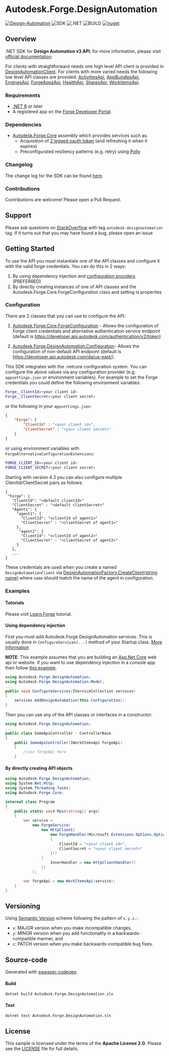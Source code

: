 # Autodesk.Forge.DesignAutomation

[![Design-Automation](https://img.shields.io/badge/Design%20Automation-v3-green.svg)](http://developer.autodesk.com/) 
![SDK](https://img.shields.io/badge/SDK-5.0.0-lightgree.svg)
![.NET](https://img.shields.io/badge/.NET%20-6-blue.svg)
![BUILD](https://github.com/Autodesk-Forge/forge-api-dotnet-design.automation/workflows/.NET%20Core/badge.svg?branch=main)
[![nuget](https://img.shields.io/nuget/v/Autodesk.Forge.DesignAutomation?logo=nuget&color=blue)](https://www.nuget.org/packages/Autodesk.Forge.DesignAutomation)

## Overview

.NET SDK for **Design Automation v3 API**, for more information, please visit  [official documentation](https://forge.autodesk.com/en/docs/design-automation/v3/)

For clients with straightforward needs one high level API client is provided in  [DesignAutomationClient](/src/Autodesk.Forge.DesignAutomation/ApiClient.gen.cs). For clients with more varied needs the following low level API classes are provided: [ActivitiesApi](/src/Autodesk.Forge.DesignAutomation/Http/ActivitiesApi.gen.cs), [AppBundlesApi](/src/Autodesk.Forge.DesignAutomation/Http/AppBundlesApi.gen.cs), [EnginesApi](/src/Autodesk.Forge.DesignAutomation/Http/EnginesApi.gen.cs),
[ForgeAppsApi](/src/Autodesk.Forge.DesignAutomation/Http/ForgeAppsApi.gen.cs), [HealthApi](/src/Autodesk.Forge.DesignAutomation/Http/HealthApi.gen.cs), [SharesApi](/src/Autodesk.Forge.DesignAutomation/Http/SharesApi.gen.cs), [WorkItemsApi](/src/Autodesk.Forge.DesignAutomation/Http/WorkItemsApi.gen.cs).


### Requirements

- [.NET 8](https://dotnet.microsoft.com/en-us/download/dotnet/8.0) or later
- A registered app on the [Forge Developer Portal](http://forge.autodesk.com). 

### Dependencies

- [Autodesk.Forge.Core](https://github.com/autodesk-forge/forge-api-dotnet-core) assembly which provides services such as: 
    - Acquisition of [2 legged oauth token](https://forge.autodesk.com/en/docs/oauth/v2/tutorials/get-2-legged-token/) (and refreshing it when it expires) 
    - Preconfigurated resiliency patterns (e.g. retry) using [Polly](https://github.com/App-vNext/Polly)

### Changelog

The change log for the SDK can be found [here](../../releases).

### Contributions

Contributions are welcome! Please open a Pull Request.

## Support

Please ask questions on [StackOverflow](https://stackoverflow.com/questions/ask?tags=autodesk-designautomation,csharp) with tag `autodesk-designautomation` tag. If it turns out that you may have found a bug, please open an issue

## Getting Started

To use the API you must instantiate one of the API classes and configure it with the valid forge credentials. You can do this in 2 ways:
1. By using dependency injection and [configuration providers](https://docs.microsoft.com/en-us/aspnet/core/fundamentals/configuration/#providers
) (PREFERRED)
2. By directly creating instances of one of API classes and the Autodesk.Forge.Core.ForgeConfiguration class and setting is properites

### Configuration

There are 2 classes that you can use to configure the API:

1. [Autodesk.Forge.Core.ForgeConfiguration](https://github.com/autodesk-forge/forge-api-dotnet-shared/blob/master/src/ForgeConfiguration.cs) - Allows the configuration of Forge client credentials and alternative authentication service endpoint (default is https://developer.api.autodesk.com/authentication/v2/token)

2. [Autodesk.Forge.DesignAutomation.Configuration](src/Autodesk.Forge.DesignAutomation/Configuration.gen.cs)- Allows the configuration of non-default API endpoint (default is https://developer.api.autodesk.com/da/us-east/). 

This SDK integrates with the .netcore configuration system. You can configure the above values via any configuration provider (e.g. `appsettings.json` or environment variables).
For example to set the Forge credentials you could define the following environment variables:

```bash
Forge__ClientId=<your client id>
Forge__ClientSecret=<your client secret>
```

or the following in your `appsettings.json`:

```json
{
    "Forge": {
        "ClientId" : "<your client id>",
        "ClientSecret" : "<your client secret>"
    }
}
```

or using environment variables with `ForgeAlternativeConfigurationExtensions`:

```bash
FORGE_CLIENT_ID=<your client id>
FORGE_CLIENT_SECRET=<your client secret>
```
 
 Starting with version 4.3 you can also configure multiple ClientId/ClientSecret pairs as follows:

 ```
 {
  "Forge": {
    "ClientId": "<default clientId>"
    "ClientSecret" : "<default clientSecret>"
    "Agents": {
      "agent1": {
        "ClientId": "<clientId of agent1>"
        "ClientSecret" : "<clientSecret of agent1>"
      },
       "agent2": {
        "ClientId": "<clientId of agent2>"
        "ClientSecret" : "<clientSecret of agent2>"
      }
    },
    ...
}
 ```

 These credentials are used when you create a named `DesignAutomationClient` via [DesignAutomationFactory.CreateClient(string name)](src/Autodesk.Forge.DesignAutomation/ApiClientFactory.cs#L37) where `name` should match the name of the agent in configuration.
### Examples

#### Tutorials

Please visit [Learn Forge](https://learnforge.autodesk.io/#/tutorials/modifymodels) tutorial.

#### Using dependency injection
First you must add Autodesk.Forge.DesignAutomation services. This is usually done in `ConfigureServices(...)` method of your Startup class. [More information](https://docs.microsoft.com/en-us/aspnet/core/fundamentals/dependency-injection)

__NOTE__: This example assumes that you are building an [Asp.Net Core](https://docs.microsoft.com/en-us/aspnet/core/) web api or website. 
If you want to use dependency injection in a console app then follow [this example](https://keestalkstech.com/2018/04/dependency-injection-with-ioptions-in-console-apps-in-net-core-2/).

```csharp
using Autodesk.Forge.DesignAutomation;
using Autodesk.Forge.DesignAutomation.Model;
...
public void ConfigureServices(IServiceCollection services)
{
    services.AddDesignAutomation(this.Configuration);
}
```

Then you can use any of the API classes or interfaces in a constructor:

```csharp
using Autodesk.Forge.DesignAutomation;
...
public class SomeApiController : ControllerBase
{
    public SomeApiController(IWorkItemsApi forgeApi)
    {
        //use forgeApi here
    }
```

#### By directly creating API objects

```csharp
using Autodesk.Forge.DesignAutomation;
using System.Net.Http;
using System.Threading.Tasks;
using Autodesk.Forge.Core;

internal class Program
{
    public static void Main(string[] args)
    {
        var service =
            new ForgeService(
                new HttpClient(
                    new ForgeHandler(Microsoft.Extensions.Options.Options.Create(new ForgeConfiguration()
                    {
                        ClientId = "<your client id>",
                        ClientSecret = "<your client secret>"
                    }))
                {
                    InnerHandler = new HttpClientHandler()
                })
            );

        var forgeApi = new WorkItemsApi(service);
    }
}
```

## Versioning

Using [Semantic Version](https://semver.org/) scheme following the pattern of `x.y.z.`:

- `x`: MAJOR version when you make incompatible changes,
- `y`: MINOR version when you add functionality in a backwards-compatible manner, and
- `z`: PATCH version when you make backwards-compatible bug fixes.

## Source-code

Generated with [swagger-codegen](https://github.com/swagger-api/swagger-codegen).

#### Build
```
dotnet build Autodesk.Forge.DesignAutomation.sln
```

#### Test
```
dotnet test Autodesk.Forge.DesignAutomation.sln
```


## License

This sample is licensed under the terms of the **Apache License 2.0**. Please see the [LICENSE](LICENSE) file for full details.
